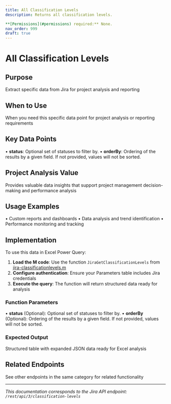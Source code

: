 ```yaml
---
title: All Classification Levels
description: Returns all classification levels.

**[Permissions](#permissions) required:** None.
nav_order: 999
draft: true
---
```


# All Classification Levels

## Purpose
Extract specific data from Jira for project analysis and reporting

## When to Use
When you need this specific data point for project analysis or reporting requirements

## Key Data Points
• **status**: Optional set of statuses to filter by.
• **orderBy**: Ordering of the results by a given field. If not provided, values will not be sorted.

## Project Analysis Value
Provides valuable data insights that support project management decision-making and performance analysis

## Usage Examples
• Custom reports and dashboards
• Data analysis and trend identification
• Performance monitoring and tracking

## Implementation
To use this data in Excel Power Query:

1. **Load the M code**: Use the function `JiraGetClassificationLevels` from [jira-classificationlevels.m](../assets/jira-classificationlevels.m)
2. **Configure authentication**: Ensure your Parameters table includes Jira credentials
3. **Execute the query**: The function will return structured data ready for analysis

### Function Parameters
• **status** (Optional): Optional set of statuses to filter by.
• **orderBy** (Optional): Ordering of the results by a given field. If not provided, values will not be sorted.

### Expected Output
Structured table with expanded JSON data ready for Excel analysis

## Related Endpoints
See other endpoints in the same category for related functionality

---
*This documentation corresponds to the Jira API endpoint: `/rest/api/3/classification-levels`*
